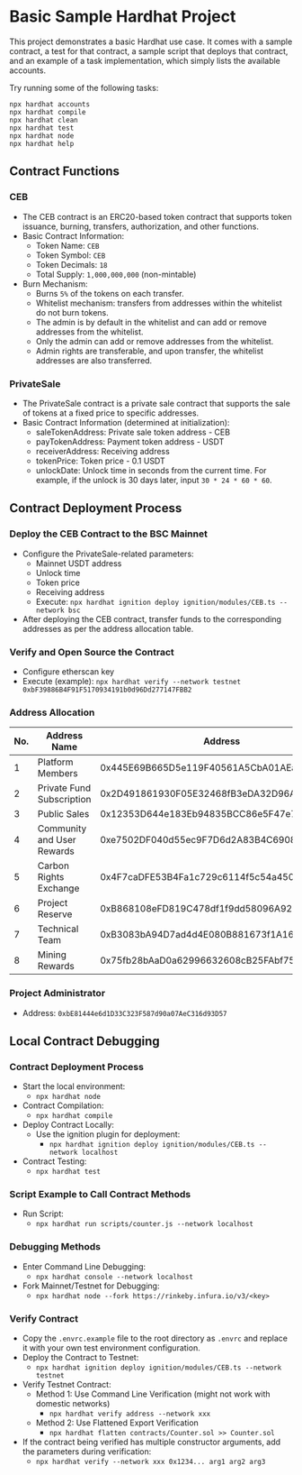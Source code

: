 # Basic Sample Hardhat Project

This project demonstrates a basic Hardhat use case. It comes with a sample contract, a test for that contract, a sample script that deploys that contract, and an example of a task implementation, which simply lists the available accounts.

Try running some of the following tasks:

```shell
npx hardhat accounts
npx hardhat compile
npx hardhat clean
npx hardhat test
npx hardhat node
npx hardhat help
```

## Contract Functions

### CEB
- The CEB contract is an ERC20-based token contract that supports token issuance, burning, transfers, authorization, and other functions.
- Basic Contract Information:
  - Token Name: `CEB`
  - Token Symbol: `CEB`
  - Token Decimals: `18`
  - Total Supply: `1,000,000,000` (non-mintable)
- Burn Mechanism:
  - Burns `5%` of the tokens on each transfer.
  - Whitelist mechanism: transfers from addresses within the whitelist do not burn tokens.
  - The admin is by default in the whitelist and can add or remove addresses from the whitelist.
  - Only the admin can add or remove addresses from the whitelist.
  - Admin rights are transferable, and upon transfer, the whitelist addresses are also transferred.

### PrivateSale
- The PrivateSale contract is a private sale contract that supports the sale of tokens at a fixed price to specific addresses.
- Basic Contract Information (determined at initialization):
  - saleTokenAddress: Private sale token address - CEB
  - payTokenAddress: Payment token address - USDT
  - receiverAddress: Receiving address
  - tokenPrice: Token price - 0.1 USDT
  - unlockDate: Unlock time in seconds from the current time. For example, if the unlock is 30 days later, input `30 * 24 * 60 * 60`.

## Contract Deployment Process

### Deploy the CEB Contract to the BSC Mainnet
- Configure the PrivateSale-related parameters:
  - Mainnet USDT address
  - Unlock time
  - Token price
  - Receiving address
  - Execute: `npx hardhat ignition deploy ignition/modules/CEB.ts --network bsc`
- After deploying the CEB contract, transfer funds to the corresponding addresses as per the address allocation table.

### Verify and Open Source the Contract
- Configure etherscan key
- Execute (example): `npx hardhat verify --network testnet 0xbF39886B4F91F5170934191b0d96Dd277147FBB2`

### Address Allocation

| No. | Address Name         | Address                               | Percentage | Amount    |
|-----|----------------------|---------------------------------------|------------|-----------|
| 1   | Platform Members     | 0x445E69B665D5e119F40561A5CbA01AEaF679564d | 15%        | 150,000,000  |
| 2   | Private Fund Subscription | 0x2D491861930F05E32468fB3eDA32D96AA0A628B8 | 5%         | 50,000,000   |
| 3   | Public Sales          | 0x12353D644e183Eb94835BCC86e5F47e74B5Ef089 | 25%        | 250,000,000  |
| 4   | Community and User Rewards | 0xe7502DF040d55ec9F7D6d2A83B4C6908f896903C | 5%         | 50,000,000   |
| 5   | Carbon Rights Exchange | 0x4F7caDFE53B4Fa1c729c6114f5c54a4506D64248 | 20%        | 200,000,000  |
| 6   | Project Reserve       | 0xB868108eFD819C478df1f9dd58096A92e2e00a84 | 10%        | 100,000,000  |
| 7   | Technical Team        | 0xB3083bA94D7ad4d4E080B881673f1A164Ac2ff8F | 5%         | 50,000,000   |
| 8   | Mining Rewards        | 0x75fb28bAaD0a62996632608cB25FAbf75130A548 | 15%        | 150,000,000  |

### Project Administrator
- Address: `0xbE81444e6d1D33C323F587d90a07AeC316d93D57`

## Local Contract Debugging

### Contract Deployment Process
- Start the local environment:
  - `npx hardhat node`
- Contract Compilation:
  - `npx hardhat compile`
- Deploy Contract Locally:
  - Use the ignition plugin for deployment:
    - `npx hardhat ignition deploy ignition/modules/CEB.ts --network localhost`
- Contract Testing:
  - `npx hardhat test`

### Script Example to Call Contract Methods
- Run Script:
  - `npx hardhat run scripts/counter.js --network localhost`

### Debugging Methods
- Enter Command Line Debugging:
  - `npx hardhat console --network localhost`
- Fork Mainnet/Testnet for Debugging:
  - `npx hardhat node --fork https://rinkeby.infura.io/v3/<key>`

### Verify Contract
- Copy the `.envrc.example` file to the root directory as `.envrc` and replace it with your own test environment configuration.
- Deploy the Contract to Testnet:
  - `npx hardhat ignition deploy ignition/modules/CEB.ts --network testnet`
- Verify Testnet Contract:
  - Method 1: Use Command Line Verification (might not work with domestic networks)
    - `npx hardhat verify address --network xxx`
  - Method 2: Use Flattened Export Verification
    - `npx hardhat flatten contracts/Counter.sol >> Counter.sol`
- If the contract being verified has multiple constructor arguments, add the parameters during verification:
  - `npx hardhat verify --network xxx 0x1234... arg1 arg2 arg3`
